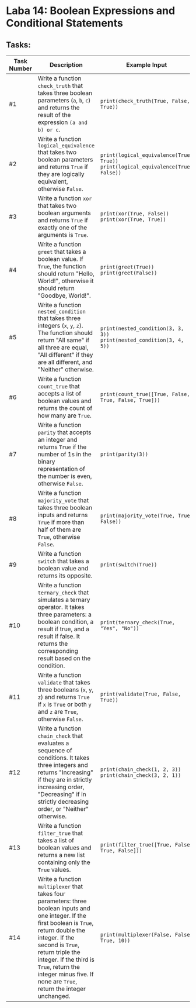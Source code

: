 # Laba 14: Boolean Expressions and Conditional Statements

## Tasks:

| Task Number | Description | Example Input | Expected Output |
|-------------|-------------|---------------|-----------------|
| \#1 | Write a function `check_truth` that takes three boolean parameters (`a`, `b`, `c`) and returns the result of the expression `(a and b) or c`. | `print(check_truth(True, False, True))` | `True` |
| \#2 | Write a function `logical_equivalence` that takes two boolean parameters and returns `True` if they are logically equivalent, otherwise `False`. | `print(logical_equivalence(True, True))`<br>`print(logical_equivalence(True, False))` | `True`<br>`False` |
| \#3 | Write a function `xor` that takes two boolean arguments and returns `True` if exactly one of the arguments is `True`. | `print(xor(True, False))`<br>`print(xor(True, True))` | `True`<br>`False` |
| \#4 | Write a function `greet` that takes a boolean value. If `True`, the function should return "Hello, World!", otherwise it should return "Goodbye, World!". | `print(greet(True))`<br>`print(greet(False))` | `"Hello, World!"`<br>`"Goodbye, World!"` |
| \#5 | Write a function `nested_condition` that takes three integers (`x`, `y`, `z`). The function should return "All same" if all three are equal, "All different" if they are all different, and "Neither" otherwise. | `print(nested_condition(3, 3, 3))`<br>`print(nested_condition(3, 4, 5))` | `"All same"`<br>`"All different"` |
| \#6 | Write a function `count_true` that accepts a list of boolean values and returns the count of how many are `True`. | `print(count_true([True, False, True, False, True]))` | `3` |
| \#7 | Write a function `parity` that accepts an integer and returns `True` if the number of 1s in the binary representation of the number is even, otherwise `False`. | `print(parity(3))` | `False` (binary `11`) |
| \#8 | Write a function `majority_vote` that takes three boolean inputs and returns `True` if more than half of them are `True`, otherwise `False`. | `print(majority_vote(True, True, False))` | `True` |
| \#9 | Write a function `switch` that takes a boolean value and returns its opposite. | `print(switch(True))` | `False` |
| \#10 | Write a function `ternary_check` that simulates a ternary operator. It takes three parameters: a boolean condition, a result if true, and a result if false. It returns the corresponding result based on the condition. | `print(ternary_check(True, "Yes", "No"))` | `"Yes"` |
| \#11 | Write a function `validate` that takes three booleans (`x`, `y`, `z`) and returns `True` if `x` is `True` or both `y` and `z` are `True`, otherwise `False`. | `print(validate(True, False, True))` | `True` |
| \#12 | Write a function `chain_check` that evaluates a sequence of conditions. It takes three integers and returns "Increasing" if they are in strictly increasing order, "Decreasing" if in strictly decreasing order, or "Neither" otherwise. | `print(chain_check(1, 2, 3))`<br>`print(chain_check(3, 2, 1))` | `"Increasing"`<br>`"Decreasing"` |
| \#13 | Write a function `filter_true` that takes a list of boolean values and returns a new list containing only the `True` values. | `print(filter_true([True, False, True, False]))` | `[True, True]` |
| \#14 | Write a function `multiplexer` that takes four parameters: three boolean inputs and one integer. If the first boolean is `True`, return double the integer. If the second is `True`, return triple the integer. If the third is `True`, return the integer minus five. If none are `True`, return the integer unchanged. | `print(multiplexer(False, False, True, 10))` | `5` |
